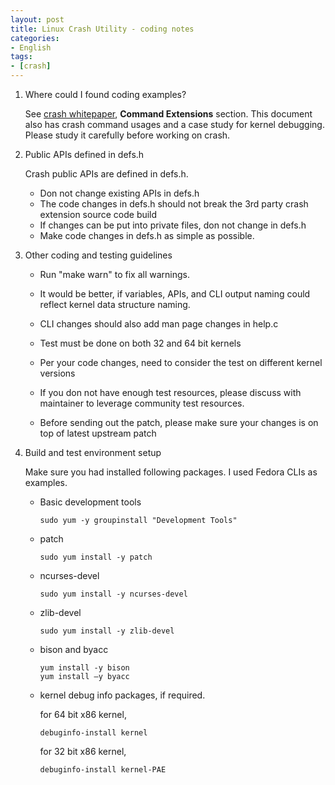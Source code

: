 ```yaml
---
layout: post
title: Linux Crash Utility - coding notes
categories:
- English
tags:
- [crash]
---
```



1. Where could I found coding examples?

    See [crash whitepaper](http://people.redhat.com/anderson/crash_whitepaper), **Command Extensions** section.
	This document also has crash command usages and a case study for kernel debugging.
	Please study it carefully before working on crash.

2. Public APIs defined in defs.h

    Crash public APIs are defined in defs.h. 
    
    * Don not change existing APIs in defs.h
    * The code changes in defs.h should not break the 3rd party crash extension source code build
    * If changes can be put into private files, don not change in defs.h
    * Make code changes in defs.h as simple as possible.

3. Other coding and testing guidelines

    * Run "make warn" to fix all warnings.
    
    * It would be better, if variables, APIs, and CLI output naming could reflect kernel data structure naming.
    
    * CLI changes should also add man page changes in help.c
    
    * Test must be done on both 32 and 64 bit kernels
    
    * Per your code changes, need to consider the test on different kernel versions
    
    * If you don not have enough test resources, please discuss with maintainer to leverage community test resources.

	* Before sending out the patch, please make sure your changes is on top of latest upstream patch

4. Build and test environment setup

    Make sure you had installed following packages. I used Fedora CLIs as examples.

    * Basic development tools

          sudo yum -y groupinstall "Development Tools"
    
    * patch

          sudo yum install -y patch
    
    * ncurses-devel 

          sudo yum install -y ncurses-devel 
    
    * zlib-devel
    
          sudo yum install -y zlib-devel
    
    * bison and byacc
    
          yum install -y bison 
          yum install –y byacc
    
    * kernel debug info packages, if required. 

	  for 64 bit x86 kernel, 
    
          debuginfo-install kernel
		  
	  for 32 bit x86 kernel,

          debuginfo-install kernel-PAE
